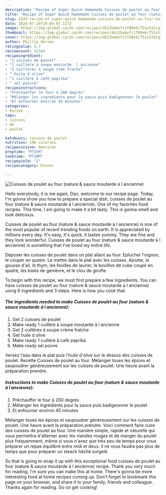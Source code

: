 ```yaml
---
description: "Recipe of Super Quick Homemade Cuisses de poulet au four (nature &amp;amp; sauce moutarde à l ancienne)"
title: "Recipe of Super Quick Homemade Cuisses de poulet au four (nature &amp;amp; sauce moutarde à l ancienne)"
slug: 2543-recipe-of-super-quick-homemade-cuisses-de-poulet-au-four-nature-and-amp-sauce-moutarde-a-l-ancienne
date: 2020-07-26T19:09:07.117Z
image: https://img-global.cpcdn.com/recipes/db12babefc1f88e6/751x532cq70/cuisses-de-poulet-au-four-nature-sauce-moutarde-a-l-ancienne-photo-principale-de-la-recette.jpg
thumbnail: https://img-global.cpcdn.com/recipes/db12babefc1f88e6/751x532cq70/cuisses-de-poulet-au-four-nature-sauce-moutarde-a-l-ancienne-photo-principale-de-la-recette.jpg
cover: https://img-global.cpcdn.com/recipes/db12babefc1f88e6/751x532cq70/cuisses-de-poulet-au-four-nature-sauce-moutarde-a-l-ancienne-photo-principale-de-la-recette.jpg
author: Phillip Obrien
ratingvalue: 4.7
reviewcount: 15344
recipeingredient:
- "2 cuisses de poulet"
- "1 cuillère à soupe moutarde  l ancienne"
- "2 cuillères à soupe crme frache"
- " huile d olive"
- "1 cuillère à café paprika"
- " sel poivre"
recipeinstructions:
- "Préchauffer le four à 200 degrés"
- "Mélanger les ingrédients pour la sauce puis badigeonner le poulet"
- "Et enfourner environ 45 minutes"
categories:
- Recipe
tags:
- cuisses
- de
- poulet

katakunci: cuisses de poulet 
nutrition: 196 calories
recipecuisine: American
preptime: "PT35M"
cooktime: "PT30M"
recipeyield: "2"
recipecategory: Dinner

---
```



![Cuisses de poulet au four (nature &amp; sauce moutarde à l ancienne)](https://img-global.cpcdn.com/recipes/db12babefc1f88e6/751x532cq70/cuisses-de-poulet-au-four-nature-sauce-moutarde-a-l-ancienne-photo-principale-de-la-recette.jpg)

Hello everybody, it is me again, Dan, welcome to our recipe page. Today, I'm gonna show you how to prepare a special dish, cuisses de poulet au four (nature &amp; sauce moutarde à l ancienne). One of my favorites food recipes. This time, I am going to make it a bit tasty. This is gonna smell and look delicious.

Cuisses de poulet au four (nature &amp; sauce moutarde à l ancienne) is one of the most popular of recent trending foods on earth. It is appreciated by millions every day. It's easy, it's quick, it tastes yummy. They are fine and they look wonderful. Cuisses de poulet au four (nature &amp; sauce moutarde à l ancienne) is something that I've loved my entire life.

Déposer les cuisses de poulet dans un plat allant au four. Eplucher l&#39;oignon, le couper en quatre. Le mettre dans le plat avec les cuisses. Ajouter, la gousse d&#39;ail, le thym, les feuilles de laurier, le bouillon de cube coupé en quatre, les baies de genièvre, et le clou de girofle.


To begin with this recipe, we must first prepare a few ingredients. You can have cuisses de poulet au four (nature &amp; sauce moutarde à l ancienne) using 6 ingredients and 3 steps. Here is how you cook that.

<!--inarticleads1-->

##### The ingredients needed to make Cuisses de poulet au four (nature &amp; sauce moutarde à l ancienne):

1. Get 2 cuisses de poulet
1. Make ready 1 cuillère à soupe moutarde à l ancienne
1. Get 2 cuillères à soupe crème fraîche
1. Get  huile d olive
1. Make ready 1 cuillère à café paprika
1. Make ready  sel poivre


Versez l&#39;eau dans le plat puis l&#39;huile d&#39;olive sur le dessus des cuisses de poulet. Recette Cuisses de poulet au four. Mélanger toues les épices et saupoudrer généreusement sur les cuisses de poulet. Une heure avant la préparation prendre. 

<!--inarticleads2-->

##### Instructions to make Cuisses de poulet au four (nature &amp; sauce moutarde à l ancienne):

1. Préchauffer le four à 200 degrés
1. Mélanger les ingrédients pour la sauce puis badigeonner le poulet
1. Et enfourner environ 45 minutes


Mélanger toues les épices et saupoudrer généreusement sur les cuisses de poulet. Une heure avant la préparation prendre. Voici comment faire cuire des cuisses de poulet au four. Une manière simple, rapide et naturelle qui vous permettra d&#39;alterner avec les viandes rouges et de manger du poulet plus fréquemment, même si vous n&#39;avez que très peu de temps pour vous préparer un repas équilibré entre midi et deux. Il ne vous faudra pas plus de temps que pour préparer un steack hâché surgelé. 

So that is going to wrap it up with this exceptional food cuisses de poulet au four (nature &amp; sauce moutarde à l ancienne) recipe. Thank you very much for reading. I'm sure you can make this at home. There's gonna be more interesting food at home recipes coming up. Don't forget to bookmark this page on your browser, and share it to your family, friends and colleague. Thanks again for reading. Go on get cooking!
